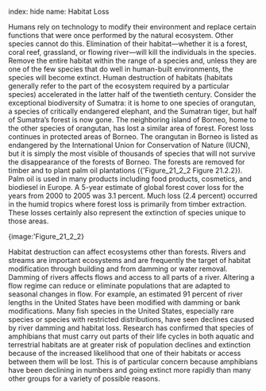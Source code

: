 index: hide
name: Habitat Loss

Humans rely on technology to modify their environment and replace certain functions that were once performed by the natural ecosystem. Other species cannot do this. Elimination of their habitat—whether it is a forest, coral reef, grassland, or flowing river—will kill the individuals in the species. Remove the entire habitat within the range of a species and, unless they are one of the few species that do well in human-built environments, the species will become extinct. Human destruction of habitats (habitats generally refer to the part of the ecosystem required by a particular species) accelerated in the latter half of the twentieth century. Consider the exceptional biodiversity of Sumatra: it is home to one species of orangutan, a species of critically endangered elephant, and the Sumatran tiger, but half of Sumatra’s forest is now gone. The neighboring island of Borneo, home to the other species of orangutan, has lost a similar area of forest. Forest loss continues in protected areas of Borneo. The orangutan in Borneo is listed as endangered by the International Union for Conservation of Nature (IUCN), but it is simply the most visible of thousands of species that will not survive the disappearance of the forests of Borneo. The forests are removed for timber and to plant palm oil plantations ({'Figure_21_2_2 Figure 21.2.2}). Palm oil is used in many products including food products, cosmetics, and biodiesel in Europe. A 5-year estimate of global forest cover loss for the years from 2000 to 2005 was 3.1 percent. Much loss (2.4 percent) occurred in the humid tropics where forest loss is primarily from timber extraction. These losses certainly also represent the extinction of species unique to those areas.


{image:'Figure_21_2_2}
        

Habitat destruction can affect ecosystems other than forests. Rivers and streams are important ecosystems and are frequently the target of habitat modification through building and from damming or water removal. Damming of rivers affects flows and access to all parts of a river. Altering a flow regime can reduce or eliminate populations that are adapted to seasonal changes in flow. For example, an estimated 91 percent of river lengths in the United States have been modified with damming or bank modifications. Many fish species in the United States, especially rare species or species with restricted distributions, have seen declines caused by river damming and habitat loss. Research has confirmed that species of amphibians that must carry out parts of their life cycles in both aquatic and terrestrial habitats are at greater risk of population declines and extinction because of the increased likelihood that one of their habitats or access between them will be lost. This is of particular concern because amphibians have been declining in numbers and going extinct more rapidly than many other groups for a variety of possible reasons.
